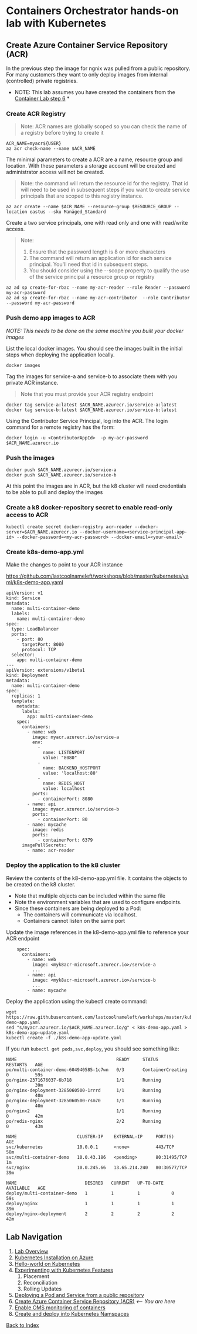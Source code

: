 # Containers Orchestrator hands-on lab with Kubernetes

## Create Azure Container Service Repository (ACR)

In the previous step the image for ngnix was pulled from a public repository. For many customers they want to only deploy images from internal (controlled) private registries.

* NOTE:  This lab assumes you have created the containers from the [Container Lab step 6](https://github.com/lastcoolnameleft/workshops/blob/master/containers/step06.md) *

### Create ACR Registry

> Note: ACR names are globally scoped so you can check the name of a registry before trying to create it

```shell
ACR_NAME=myacr${USER}
az acr check-name --name $ACR_NAME
```

The minimal parameters to create a ACR are a name, resource group and location. With these parameters a storage account will be created and administrator access will not be created.

> Note: the command will return the resource id for the registry. That id will need to be used in subsequent steps if you want to create service principals that are scoped to this registry instance.

```shell
az acr create --name $ACR_NAME --resource-group $RESOURCE_GROUP --location eastus --sku Managed_Standard
```

Create a two service principals, one with read only and one with read/write access.
> Note:
> 1. Ensure that the password length is 8 or more characters
> 1. The command will return an application id for each service principal. You'll need that id in subsequent steps.
> 1. You should consider using the --scope property to qualify the use of the service principal a resource group or registry

```shell
az ad sp create-for-rbac --name my-acr-reader --role Reader --password my-acr-password
az ad sp create-for-rbac --name my-acr-contributor  --role Contributor --password my-acr-password
```

### Push demo app images to ACR

*NOTE: This needs to be done on the same machine you built your docker images*

List the local docker images. You should see the images built in the initial steps when deploying the application locally.

```shell
docker images
```

Tag the images for service-a and service-b to associate them with you private ACR instance.
> Note that you must provide your ACR registry endpoint

```
docker tag service-a:latest $ACR_NAME.azurecr.io/service-a:latest
docker tag service-b:latest $ACR_NAME.azurecr.io/service-b:latest
```

Using the Contributor Service Principal, log into the ACR. The login command for a remote registry has the form: 
```
docker login -u <ContributorAppId>  -p my-acr-password $ACR_NAME.azurecr.io
```

### Push the images

```shell
docker push $ACR_NAME.azurecr.io/service-a
docker push $ACR_NAME.azurecr.io/service-b
```

At this point the images are in ACR, but the k8 cluster will need credentials to be able to pull and deploy the images

### Create a k8 docker-repository secret to enable read-only access to ACR

```shell
kubectl create secret docker-registry acr-reader --docker-server=$ACR_NAME.azurecr.io --docker-username=<service-principal-app-id> --docker-password=<my-acr-password> --docker-email=<your-email>
```

### Create k8s-demo-app.yml 

Make the changes to point to your ACR instance

https://github.com/lastcoolnameleft/workshops/blob/master/kubernetes/yaml/k8s-demo-app.yaml

```
apiVersion: v1
kind: Service
metadata:
  name: multi-container-demo
  labels:
    name: multi-container-demo
spec:
  type: LoadBalancer
  ports:
    - port: 80
      targetPort: 8080
      protocol: TCP
  selector:
    app: multi-container-demo
---
apiVersion: extensions/v1beta1
kind: Deployment
metadata:
  name: multi-container-demo
spec:
  replicas: 1
  template:
    metadata:
      labels:
        app: multi-container-demo
    spec:
      containers:
        - name: web
          image: myacr.azurecr.io/service-a
          env:
            - 
              name: LISTENPORT
              value: "8080"
            -  
              name: BACKEND_HOSTPORT
              value: 'localhost:80'
            -  
              name: REDIS_HOST
              value: localhost
          ports:
            - containerPort: 8080
        - name: api
          image: myacr.azurecr.io/service-b
          ports:
            - containerPort: 80
        - name: mycache
          image: redis
          ports:
            - containerPort: 6379
      imagePullSecrets:
        - name: acr-reader
```


### Deploy the application to the k8 cluster

Review the contents of the k8-demo-app.yml file. It contains the objects to be created on the k8 cluster.
 - Note that multiple objects can be included within the same file
 - Note the environment variables that are used to configure endpoints. 
 - Since these containers are being deployed to a Pod:
    - The containers will communicate via localhost. 
    - Containers cannot listen on the same port

Update the image references in the k8-demo-app.yml file to reference your ACR endpoint

```shell
    spec:
      containers:
        - name: web
          image: <myk8acr-microsoft.azurecr.io>/service-a
          ...
        - name: api
          image: <myk8acr-microsoft.azurecr.io>/service-b
          ...
        - name: mycache
```

Deploy the application using the kubectl create command:

```shell
wget https://raw.githubusercontent.com/lastcoolnameleft/workshops/master/kubernetes/yaml/k8s-demo-app.yaml
sed "s/myacr.azurecr.io/$ACR_NAME.azurecr.io/g" < k8s-demo-app.yaml > k8s-demo-app-update.yaml
kubectl create -f ./k8s-demo-app-update.yaml
```

If you run `kubectl get pods,svc,deploy`, you should see something like:

```shell
NAME                                      READY     STATUS              RESTARTS   AGE
po/multi-container-demo-604940585-1c7wn   0/3       ContainerCreating   0          59s
po/nginx-2371676037-6b718                 1/1       Running             0          39m
po/nginx-deployment-3285060500-1rrrd      1/1       Running             0          40m
po/nginx-deployment-3285060500-rsm70      1/1       Running             0          40m
po/nginx2                                 1/1       Running             0          42m
po/redis-nginx                            2/2       Running             0          43m

NAME                       CLUSTER-IP    EXTERNAL-IP     PORT(S)        AGE
svc/kubernetes             10.0.0.1      <none>          443/TCP        58m
svc/multi-container-demo   10.0.43.186   <pending>       80:31495/TCP   1m
svc/nginx                  10.0.245.66   13.65.214.240   80:30577/TCP   39m

NAME                          DESIRED   CURRENT   UP-TO-DATE   AVAILABLE   AGE
deploy/multi-container-demo   1         1         1            0           59s
deploy/nginx                  1         1         1            1           39m
deploy/nginx-deployment       2         2         2            2           42m
```

## Lab Navigation
1. [Lab Overview](./index.md)
1. [Kubernetes Installation on Azure](./step01.md)
1. [Hello-world on Kubernetes](./step02.md)
1. [Experimenting with Kubernetes Features](./step03.md)
    1. Placement
    1. Reconciliation
    1. Rolling Updates
1. [Deploying a Pod and Service from a public repository](./step04.md)
1. [Create Azure Container Service Repository (ACR)](./step05.md) *<-- You are here*
1. [Enable OMS monitoring of containers](./step06.md)
1. [Create and deploy into Kubernetes Namspaces](./step07.md)

[Back to Index](../../index.md)
